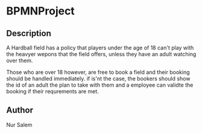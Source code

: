 # BPMNProject

## Description

A Hardball field has a policy that players under the age of 18 can't play with the heavyer
wepons that the field offers, unless they have an adult watching over them.

Those who are over 18 however, are free to book a field and their booking should be handled immediately.
if is'nt the case, the bookers should show the id of an adult the plan to take with them and a employee can validte
the booking if their requrements are met.

## Author

Nur Salem


